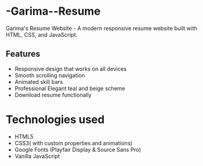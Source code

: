 # -Garima--Resume
Garima's Resume Website - A modern responsive resume website built with HTML, CSS, and JavaScript.
## Features 
- Responsive design that works on all devices
- Smooth scrolling navigation
- Animated skill bars
- Professional Elegant teal and beige scheme
- Download resume functionally
# Technologies used 
- HTML5
- CSS3( with custom properties and animations)
- Google Fonts (Playfair Display & Source Sans Pro)
- Vanilla JavaScript
